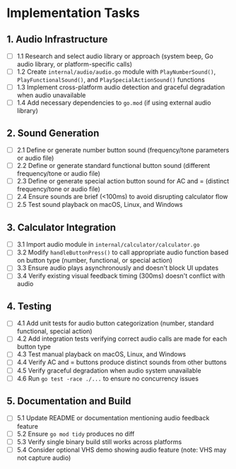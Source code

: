 # Implementation Tasks

## 1. Audio Infrastructure
- [ ] 1.1 Research and select audio library or approach (system beep, Go audio library, or platform-specific calls)
- [ ] 1.2 Create `internal/audio/audio.go` module with `PlayNumberSound()`, `PlayFunctionalSound()`, and `PlaySpecialActionSound()` functions
- [ ] 1.3 Implement cross-platform audio detection and graceful degradation when audio unavailable
- [ ] 1.4 Add necessary dependencies to `go.mod` (if using external audio library)

## 2. Sound Generation
- [ ] 2.1 Define or generate number button sound (frequency/tone parameters or audio file)
- [ ] 2.2 Define or generate standard functional button sound (different frequency/tone or audio file)
- [ ] 2.3 Define or generate special action button sound for AC and = (distinct frequency/tone or audio file)
- [ ] 2.4 Ensure sounds are brief (<100ms) to avoid disrupting calculator flow
- [ ] 2.5 Test sound playback on macOS, Linux, and Windows

## 3. Calculator Integration
- [ ] 3.1 Import audio module in `internal/calculator/calculator.go`
- [ ] 3.2 Modify `handleButtonPress()` to call appropriate audio function based on button type (number, functional, or special action)
- [ ] 3.3 Ensure audio plays asynchronously and doesn't block UI updates
- [ ] 3.4 Verify existing visual feedback timing (300ms) doesn't conflict with audio

## 4. Testing
- [ ] 4.1 Add unit tests for audio button categorization (number, standard functional, special action)
- [ ] 4.2 Add integration tests verifying correct audio calls are made for each button type
- [ ] 4.3 Test manual playback on macOS, Linux, and Windows
- [ ] 4.4 Verify AC and = buttons produce distinct sounds from other buttons
- [ ] 4.5 Verify graceful degradation when audio system unavailable
- [ ] 4.6 Run `go test -race ./...` to ensure no concurrency issues

## 5. Documentation and Build
- [ ] 5.1 Update README or documentation mentioning audio feedback feature
- [ ] 5.2 Ensure `go mod tidy` produces no diff
- [ ] 5.3 Verify single binary build still works across platforms
- [ ] 5.4 Consider optional VHS demo showing audio feature (note: VHS may not capture audio)

